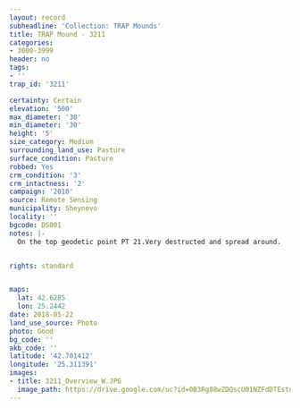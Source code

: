 ```yaml
---
layout: record
subheadline: 'Collection: TRAP Mounds'
title: TRAP Mound - 3211
categories:
- 3000-3999
header: no
tags:
- ''
trap_id: '3211'

certainty: Certain
elevation: '500'
max_diameter: '30'
min_diameter: '30'
height: '5'
size_category: Medium
surrounding_land_use: Pasture
surface_condition: Pasture
robbed: Yes
crm_condition: '3'
crm_intactness: '2'
campaign: '2010'
source: Remote Sensing
municipality: Sheynovo
locality: ''
bgcode: DS001
notes: |-
  On the top geodetic point PT 21.Very destructed and spread around.


rights: standard


maps:
  lat: 42.6285
  lon: 25.2442
date: 2018-05-22
land_use_source: Photo
photo: Good
bg_code: ''
akb_code: ''
latitude: '42.701412'
longitude: '25.311391'
images:
- title: 3211_Overview_W.JPG
  image_path: https://drive.google.com/uc?id=0B3Rg88wZDQscU01NZFdDTEstdzg
---
```


